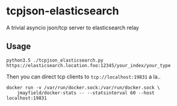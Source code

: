tcpjson-elasticsearch
========

A trivial asyncio json/tcp server to elasticsearch relay


Usage
--------
```
python3.5 ./tcpjson_elasticsearch.py https://elasticsearch.location.foo:12345/your_index/your_type
```

Then you can direct tcp clients to `tcp://localhost:19831` a la..
```
docker run -v /var/run/docker.sock:/var/run/docker.sock \
    jmayfield/docker-stats -- --statsinterval 60 --host localhost:19831
```
